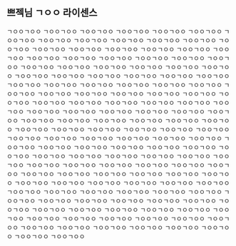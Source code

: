 ## 쁘젝님 ㄱㅇㅇ 라이센스

ㄱㅇㅇㄱㅇㅇ ㄱㅇㅇㄱㅇㅇ ㄱㅇㅇㄱㅇㅇ ㄱㅇㅇㄱㅇㅇ ㄱㅇㅇㄱㅇㅇ ㄱㅇㅇㄱㅇㅇ ㄱㅇㅇㄱㅇㅇ ㄱㅇㅇㄱㅇㅇ ㄱㅇㅇㄱㅇㅇ ㄱㅇㅇㄱㅇㅇ ㄱㅇㅇㄱㅇㅇ ㄱㅇㅇㄱㅇㅇ ㄱㅇㅇㄱㅇㅇ ㄱㅇㅇㄱㅇㅇ ㄱㅇㅇㄱㅇㅇ ㄱㅇㅇㄱㅇㅇ ㄱㅇㅇㄱㅇㅇ ㄱㅇㅇㄱㅇㅇ ㄱㅇㅇㄱㅇㅇ ㄱㅇㅇㄱㅇㅇ ㄱㅇㅇㄱㅇㅇ ㄱㅇㅇㄱㅇㅇ ㄱㅇㅇㄱㅇㅇ ㄱㅇㅇㄱㅇㅇ ㄱㅇㅇㄱㅇㅇ ㄱㅇㅇㄱㅇㅇ ㄱㅇㅇㄱㅇㅇ ㄱㅇㅇㄱㅇㅇ ㄱㅇㅇㄱㅇㅇ ㄱㅇㅇㄱㅇㅇ ㄱㅇㅇㄱㅇㅇ ㄱㅇㅇㄱㅇㅇ ㄱㅇㅇㄱㅇㅇ ㄱㅇㅇㄱㅇㅇ ㄱㅇㅇㄱㅇㅇ ㄱㅇㅇㄱㅇㅇ ㄱㅇㅇㄱㅇㅇ ㄱㅇㅇㄱㅇㅇ ㄱㅇㅇㄱㅇㅇ ㄱㅇㅇㄱㅇㅇ ㄱㅇㅇㄱㅇㅇ ㄱㅇㅇㄱㅇㅇ ㄱㅇㅇㄱㅇㅇ ㄱㅇㅇㄱㅇㅇ ㄱㅇㅇㄱㅇㅇ ㄱㅇㅇㄱㅇㅇ ㄱㅇㅇㄱㅇㅇ ㄱㅇㅇㄱㅇㅇ ㄱㅇㅇㄱㅇㅇ ㄱㅇㅇㄱㅇㅇ ㄱㅇㅇㄱㅇㅇ ㄱㅇㅇㄱㅇㅇ ㄱㅇㅇㄱㅇㅇ ㄱㅇㅇㄱㅇㅇ ㄱㅇㅇㄱㅇㅇ ㄱㅇㅇㄱㅇㅇ ㄱㅇㅇㄱㅇㅇ ㄱㅇㅇㄱㅇㅇ ㄱㅇㅇㄱㅇㅇ ㄱㅇㅇㄱㅇㅇ ㄱㅇㅇㄱㅇㅇ ㄱㅇㅇㄱㅇㅇ ㄱㅇㅇㄱㅇㅇ ㄱㅇㅇㄱㅇㅇ ㄱㅇㅇㄱㅇㅇ ㄱㅇㅇㄱㅇㅇ ㄱㅇㅇㄱㅇㅇ ㄱㅇㅇㄱㅇㅇ ㄱㅇㅇㄱㅇㅇ ㄱㅇㅇㄱㅇㅇ ㄱㅇㅇㄱㅇㅇ ㄱㅇㅇㄱㅇㅇ ㄱㅇㅇㄱㅇㅇ ㄱㅇㅇㄱㅇㅇ ㄱㅇㅇㄱㅇㅇ ㄱㅇㅇㄱㅇㅇ ㄱㅇㅇㄱㅇㅇ ㄱㅇㅇㄱㅇㅇ ㄱㅇㅇㄱㅇㅇ ㄱㅇㅇㄱㅇㅇ ㄱㅇㅇㄱㅇㅇ ㄱㅇㅇㄱㅇㅇ ㄱㅇㅇㄱㅇㅇ ㄱㅇㅇㄱㅇㅇ ㄱㅇㅇㄱㅇㅇ ㄱㅇㅇㄱㅇㅇ ㄱㅇㅇㄱㅇㅇ ㄱㅇㅇㄱㅇㅇ ㄱㅇㅇㄱㅇㅇ ㄱㅇㅇㄱㅇㅇ ㄱㅇㅇㄱㅇㅇ ㄱㅇㅇㄱㅇㅇ ㄱㅇㅇㄱㅇㅇ ㄱㅇㅇㄱㅇㅇ ㄱㅇㅇㄱㅇㅇ ㄱㅇㅇㄱㅇㅇ ㄱㅇㅇㄱㅇㅇ ㄱㅇㅇㄱㅇㅇ ㄱㅇㅇㄱㅇㅇ ㄱㅇㅇㄱㅇㅇ ㄱㅇㅇㄱㅇㅇ ㄱㅇㅇㄱㅇㅇ ㄱㅇㅇㄱㅇㅇ ㄱㅇㅇㄱㅇㅇ ㄱㅇㅇㄱㅇㅇ ㄱㅇㅇㄱㅇㅇ ㄱㅇㅇㄱㅇㅇ ㄱㅇㅇㄱㅇㅇ ㄱㅇㅇㄱㅇㅇ ㄱㅇㅇㄱㅇㅇ ㄱㅇㅇㄱㅇㅇ ㄱㅇㅇㄱㅇㅇ ㄱㅇㅇㄱㅇㅇ ㄱㅇㅇㄱㅇㅇ ㄱㅇㅇㄱㅇㅇ ㄱㅇㅇㄱㅇㅇ ㄱㅇㅇㄱㅇㅇ ㄱㅇㅇㄱㅇㅇ ㄱㅇㅇㄱㅇㅇ ㄱㅇㅇㄱㅇㅇ ㄱㅇㅇㄱㅇㅇ ㄱㅇㅇㄱㅇㅇ ㄱㅇㅇㄱㅇㅇ ㄱㅇㅇㄱㅇㅇ ㄱㅇㅇㄱㅇㅇ ㄱㅇㅇㄱㅇㅇ ㄱㅇㅇㄱㅇㅇ ㄱㅇㅇㄱㅇㅇ ㄱㅇㅇㄱㅇㅇ ㄱㅇㅇㄱㅇㅇ ㄱㅇㅇㄱㅇㅇ ㄱㅇㅇㄱㅇㅇ ㄱㅇㅇㄱㅇㅇ ㄱㅇㅇㄱㅇㅇ ㄱㅇㅇㄱㅇㅇ ㄱㅇㅇㄱㅇㅇ ㄱㅇㅇㄱㅇㅇ ㄱㅇㅇㄱㅇㅇ ㄱㅇㅇㄱㅇㅇ ㄱㅇㅇㄱㅇㅇ ㄱㅇㅇㄱㅇㅇ ㄱㅇㅇㄱㅇㅇ ㄱㅇㅇㄱㅇㅇ ㄱㅇㅇㄱㅇㅇ 
